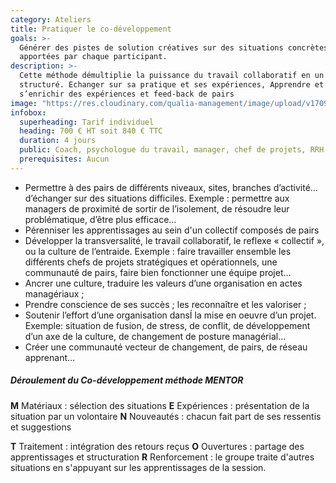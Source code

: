 ```yaml
---
category: Ateliers
title: Pratiquer le co-développement
goals: >-
  Générer des pistes de solution créatives sur des situations concrètes
  apportées par chaque participant.
description: >-
  Cette méthode démultiplie la puissance du travail collaboratif en un processus
  structuré. Echanger sur sa pratique et ses expériences, Apprendre et
  s’enrichir des expériences et feed-back de pairs
image: "https://res.cloudinary.com/qualia-management/image/upload/v1709193921/flower_xtyxkp.jpg"
infobox:
  superheading: Tarif individuel
  heading: 700 € HT soit 840 € TTC
  duration: 4 jours
  public: Coach, psychologue du travail, manager, chef de projets, RRH, consultant
  prerequisites: Aucun
---
```


- Permettre à des pairs de différents niveaux, sites, branches d’activité…
  d’échanger sur des situations difficiles. Exemple : permettre aux
  managers de proximité de sortir de l’isolement, de résoudre leur
  problématique, d’être plus efficace…
- Pérenniser les apprentissages au sein d'un collectif composés de pairs
- Développer la transversalité, le travail collaboratif, le reflexe « collectif », ou la culture de l’entraide. Exemple : faire travailler ensemble les différents chefs de projets stratégiques et opérationnels, une communauté de pairs, faire bien fonctionner une équipe projet…
- Ancrer une culture, traduire les valeurs d’une organisation en actes managériaux ;
- Prendre conscience de ses succès ; les reconnaître et les valoriser ;
- Soutenir l’effort d’une organisation dansÍ la mise en oeuvre d’un projet. Exemple: situation de fusion, de stress, de conflit, de développement d’un axe de la culture, de changement de posture managérial…
- Créer une communauté vecteur de changement, de pairs, de réseau
  apprenant…

##### Déroulement du Co-développement méthode MENTOR

**M** Matériaux : sélection des situations
**E** Expériences : présentation de la situation par un volontaire
**N** Nouveautés : chacun fait part de ses ressentis et suggestions

**T** Traitement : intégration des retours reçus
**O** Ouvertures : partage des apprentissages et structuration
**R** Renforcement : le groupe traite d'autres situations en s'appuyant sur les apprentissages de la session.
